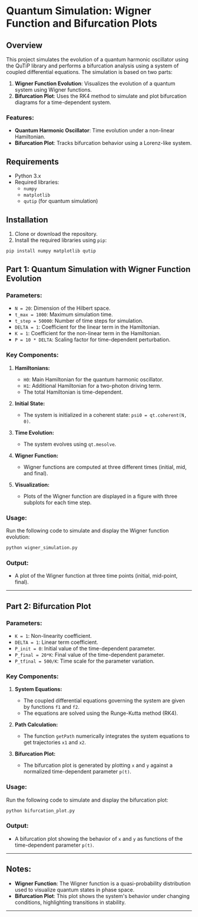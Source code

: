 # Quantum Simulation: Wigner Function and Bifurcation Plots

## Overview
This project simulates the evolution of a quantum harmonic oscillator using the QuTiP library and performs a bifurcation analysis using a system of coupled differential equations. The simulation is based on two parts:

1. **Wigner Function Evolution**: Visualizes the evolution of a quantum system using Wigner functions.
2. **Bifurcation Plot**: Uses the RK4 method to simulate and plot bifurcation diagrams for a time-dependent system.

### Features:
- **Quantum Harmonic Oscillator**: Time evolution under a non-linear Hamiltonian.
- **Bifurcation Plot**: Tracks bifurcation behavior using a Lorenz-like system.

## Requirements
- Python 3.x
- Required libraries:
  - `numpy`
  - `matplotlib`
  - `qutip` (for quantum simulation)

## Installation

1. Clone or download the repository.
2. Install the required libraries using `pip`:

```bash
pip install numpy matplotlib qutip
```

## Part 1: Quantum Simulation with Wigner Function Evolution

### Parameters:
- `N = 20`: Dimension of the Hilbert space.
- `t_max = 1000`: Maximum simulation time.
- `t_step = 50000`: Number of time steps for simulation.
- `DELTA = 1`: Coefficient for the linear term in the Hamiltonian.
- `K = 1`: Coefficient for the non-linear term in the Hamiltonian.
- `P = 10 * DELTA`: Scaling factor for time-dependent perturbation.

### Key Components:

1. **Hamiltonians:**
   - `H0`: Main Hamiltonian for the quantum harmonic oscillator.
   - `H1`: Additional Hamiltonian for a two-photon driving term.
   - The total Hamiltonian is time-dependent.

2. **Initial State:**
   - The system is initialized in a coherent state: `psi0 = qt.coherent(N, 0)`.

3. **Time Evolution:**
   - The system evolves using `qt.mesolve`.

4. **Wigner Function:**
   - Wigner functions are computed at three different times (initial, mid, and final).

5. **Visualization:**
   - Plots of the Wigner function are displayed in a figure with three subplots for each time step.

### Usage:

Run the following code to simulate and display the Wigner function evolution:

```bash
python wigner_simulation.py
```

### Output:
- A plot of the Wigner function at three time points (initial, mid-point, final).

---

## Part 2: Bifurcation Plot

### Parameters:
- `K = 1`: Non-linearity coefficient.
- `DELTA = 1`: Linear term coefficient.
- `P_init = 0`: Initial value of the time-dependent parameter.
- `P_final = 20*K`: Final value of the time-dependent parameter.
- `P_tfinal = 500/K`: Time scale for the parameter variation.

### Key Components:

1. **System Equations:**
   - The coupled differential equations governing the system are given by functions `f1` and `f2`.
   - The equations are solved using the Runge-Kutta method (RK4).

2. **Path Calculation:**
   - The function `getPath` numerically integrates the system equations to get trajectories `x1` and `x2`.

3. **Bifurcation Plot:**
   - The bifurcation plot is generated by plotting `x` and `y` against a normalized time-dependent parameter `p(t)`.

### Usage:

Run the following code to simulate and display the bifurcation plot:

```bash
python bifurcation_plot.py
```

### Output:
- A bifurcation plot showing the behavior of `x` and `y` as functions of the time-dependent parameter `p(t)`.

---

## Notes:
- **Wigner Function**: The Wigner function is a quasi-probability distribution used to visualize quantum states in phase space.
- **Bifurcation Plot**: This plot shows the system's behavior under changing conditions, highlighting transitions in stability.
--- 

